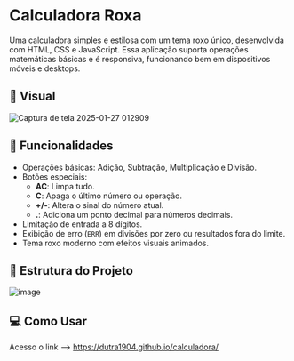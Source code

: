 # Calculadora Roxa

Uma calculadora simples e estilosa com um tema roxo único, desenvolvida com HTML, CSS e JavaScript. Essa aplicação suporta operações matemáticas básicas e é responsiva, funcionando bem em dispositivos móveis e desktops.

## 🎨 Visual

![Captura de tela 2025-01-27 012909](https://github.com/user-attachments/assets/35bfd33d-5619-4949-8fc4-9259e565fdb9)

## 🚀 Funcionalidades

- Operações básicas: Adição, Subtração, Multiplicação e Divisão.
- Botões especiais:
  - **AC**: Limpa tudo.
  - **C**: Apaga o último número ou operação.
  - **+/-**: Altera o sinal do número atual.
  - **.**: Adiciona um ponto decimal para números decimais.
- Limitação de entrada a 8 dígitos.
- Exibição de erro (`ERR`) em divisões por zero ou resultados fora do limite.
- Tema roxo moderno com efeitos visuais animados.

## 📂 Estrutura do Projeto

![image](https://github.com/user-attachments/assets/e3a7b770-589a-4da6-b762-79367932d8c9)


## 💻 Como Usar

Acesso o link --> https://dutra1904.github.io/calculadora/

